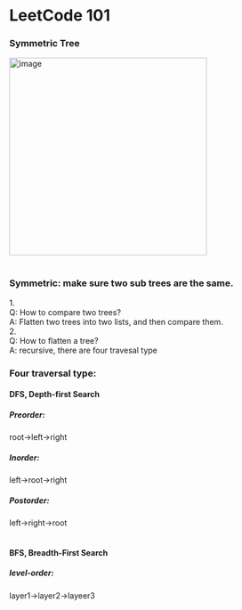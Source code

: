 # LeetCode 101
### Symmetric Tree
<img width="355" alt="image" src="https://github.com/user-attachments/assets/8ccbf624-327e-4381-93e6-520278110d81" /> </br>
</br>
### Symmetric: make sure two sub trees are the same.
1.</br>
Q: How to compare two trees?</br>
A: Flatten two trees into two lists, and then compare them.</br>
2.</br>
Q: How to flatten a tree?</br>
A: recursive, there are four travesal type</br>

### Four traversal type:
#### DFS, Depth-first Search
##### Preorder:
root->left->right</br>
##### Inorder:
left->root->right</br>
##### Postorder:
left->right->root</br>
</br>
#### BFS, Breadth-First Search
##### level-order:
layer1->layer2->layeer3
